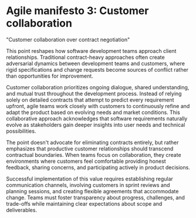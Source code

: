 # Agile manifesto 3: Customer collaboration

"Customer collaboration over contract negotiation"

This point reshapes how software development teams approach client relationships. Traditional contract-heavy approaches often create adversarial dynamics between development teams and customers, where rigid specifications and change requests become sources of conflict rather than opportunities for improvement.

Customer collaboration prioritizes ongoing dialogue, shared understanding, and mutual trust throughout the development process. Instead of relying solely on detailed contracts that attempt to predict every requirement upfront, agile teams work closely with customers to continuously refine and adapt the product based on evolving needs and market conditions. This collaborative approach acknowledges that software requirements naturally evolve as stakeholders gain deeper insights into user needs and technical possibilities.

The point doesn't advocate for eliminating contracts entirely, but rather emphasizes that productive customer relationships should transcend contractual boundaries. When teams focus on collaboration, they create environments where customers feel comfortable providing honest feedback, sharing concerns, and participating actively in product decisions.

Successful implementation of this value requires establishing regular communication channels, involving customers in sprint reviews and planning sessions, and creating flexible agreements that accommodate change. Teams must foster transparency about progress, challenges, and trade-offs while maintaining clear expectations about scope and deliverables.